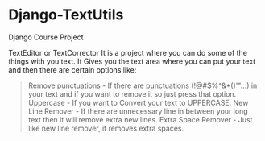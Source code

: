 # Django-TextUtils
Django Course Project

TextEditor or TextCorrector
It is a project where you can do some of the things with you text.
It Gives you the text area where you can put your text and then there are certain options like:
> Remove punctuations - If there are punctuations (!@#$%^&*()'"...) in your text and if you want to remove it so just press that option.
> Uppercase - If you want to Convert your text to UPPERCASE.
> New Line Remover - If there are unnecessary line in between your long text then it will remove extra new lines.
> Extra Space Remover - Just like new line remover, it removes extra spaces.
